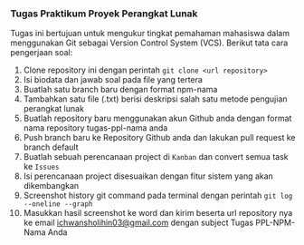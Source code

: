 ### Tugas Praktikum Proyek Perangkat Lunak

Tugas ini bertujuan untuk mengukur tingkat pemahaman mahasiswa dalam menggunakan Git sebagai Version Control System (VCS). 
Berikut tata cara pengerjaan soal:
1. Clone repository ini dengan perintah `git clone <url repository>`
2. Isi biodata dan jawab soal pada file yang tertera
3. Buatlah satu branch baru dengan format npm-nama
4. Tambahkan satu file (.txt) berisi deskripsi salah satu metode pengujian perangkat lunak
5. Buatlah repository baru menggunakan akun Github anda dengan format nama repository tugas-ppl-nama anda
6. Push branch baru ke Repository Github anda dan lakukan pull request ke branch default
7. Buatlah sebuah perencanaan project di `Kanban` dan convert semua task ke `Issues`
8. Isi perencanaan project disesuaikan dengan fitur sistem yang akan dikembangkan
9. Screenshot history git command pada terminal dengan perintah `git log --oneline --graph`
10. Masukkan hasil screenshot ke word dan kirim beserta url repository nya ke email [ichwansholihin03@gmail.com](mailto:ichwansholihin03@gmail.com) dengan subject Tugas PPL-NPM-Nama Anda
